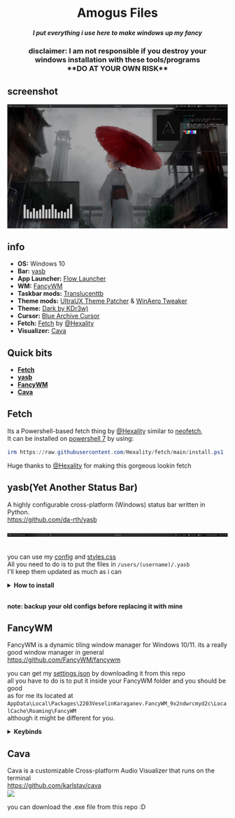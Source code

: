<h1 align="center">Amogus Files
<br><h5 align="center">I put everything i use here to make windows up my fancy<br>
 
<h3 align="center">disclaimer: I am not responsible if you destroy your<br> windows installation with these tools/programs<br> **DO AT YOUR OWN RISK**


## screenshot
<img src="https://github.com/Welpyes/Welpyes-Dotfiles/blob/main/images/2024-02-28%2003_16_19-Greenshot.png" width="800px" align="center">

## info
- **OS:** Windows 10
- **Bar:** [yasb](https://github.com/da-rth/yasb)
- **App Launcher:** [Flow Launcher](https://github.com/Flow-Launcher/Flow.Launcher)
- **WM:** [FancyWM](https://github.com/FancyWM/fancywm)
- **Taskbar mods:** [Translucenttb](https://github.com/TranslucentTB/TranslucentTB)
- **Theme mods:** [UltraUX Theme Patcher](https://mhoefs.eu/software_uxtheme.php?ref=syssel&lang=en) & [WinAero Tweaker](https://winaero.com/downloads/winaerotweaker.zip)
- **Theme:** [Dark by KDr3w)](https://www.deviantart.com/kdr3w/art/Dark-845402016)
- **Cursor:** [Blue Archive Cursor](https://github.com/makipom/BlueArchive-Cursors)
- **Fetch:** [Fetch](https://github.com/Hexality/fetch) by [@Hexality](https://github.com/Hexality)
- **Visualizer:** [Cava](https://github.com/karlstav/cava)
 

## Quick bits
- **[Fetch](https://github.com/Welpyes/Welpyes-Dotfiles#fetch)**
- **[yasb](https://github.com/Welpyes/Welpyes-Dotfiles#yasbyet-another-status-bar)**
- **[FancyWM](https://github.com/Welpyes/Welpyes-Dotfiles#fancywm)**
- **[Cava](https://github.com/Welpyes/Welpyes-Dotfiles#Cava)**

## Fetch
Its a Powershell-based fetch thing by [@Hexality](https://github.com/Hexality) similar to [neofetch](https://github.com/dylanaraps/neofetch),
<br> It can be installed on [powershell 7](https://github.com/PowerShell/PowerShell) by using:
```ps1
irm https://raw.githubusercontent.com/Hexality/fetch/main/install.ps1 | iex
```
Huge thanks to [@Hexality](https://github.com/Hexality) for making this gorgeous lookin fetch

## yasb(Yet Another Status Bar)
A highly configurable cross-platform (Windows) status bar written in Python.
<br> https://github.com/da-rth/yasb
<br>  
![image](https://github.com/Welpyes/Welpyes-Dotfiles/blob/main/images/bar.png)
<br>  
<br> you can use my [config](https://github.com/Welpyes/Welpyes-Dotfiles/blob/main/config.yaml) and [styles.css](https://github.com/Welpyes/Welpyes-Dotfiles/blob/main/styles.css)
<br> All you need to do is to put the files in `/users/(username)/.yasb`
<br> I'll keep them updated as much as i can
<details>
<summary><b>How to install</b></summary>
clone this repository: https://github.com/Welpyes/welpyes-yasb

- Install Python 3.10
- Install required Python Modules:
   `pip install -r requirements.txt`
- Create the directory `C:/Users/{username}/.yasb/` and copy styles.css and config.yaml into folder.
- Configure styles.css and config.yaml to your liking.
- Start the application:
- run `python src/main.py` in your terminal (or create a startup shortcut)

</details>

<br> **note: backup your old configs before replacing it with mine**

## FancyWM
FancyWM is a dynamic tiling window manager for Windows 10/11.
its a really good window manager in general
<br><https://github.com/FancyWM/fancywm>

you can get my [settings.json](https://github.com/Welpyes/Welpyes-Dotfiles/blob/main/fancywm%20setting/settings.json) by downloading it from this repo
<br>all you have to do is to put it inside your FancyWM folder and you should be good
<br>as for me its located at `AppData\Local\Packages\2203VeselinKaraganev.FancyWM_9x2ndwrcmyd2c\LocalCache\Roaming\FancyWM`
<br>although it might be different for you.

<details>
<summary><b>Keybinds</b></summary>

#### do note that i dont have an activation hotkey
- ToggleManager: LeftAlt + F11
- RefreshWorkspace: LeftAlt + R
- Cancel: LeftShift + LeftAlt + Oem3
- MoveFocusLeft: LeftAlt + Left
- MoveFocusUp: LeftAlt + Up
- MoveFocusRight: LeftAlt + Right
- MoveFocusDown: LeftAlt + Down
- ShowDesktop: LeftAlt + D
- CreateHorizontalPanel: LeftAlt + A
- CreateVerticalPanel: LeftAlt + W
- CreateStackPanel: LeftAlt + Q
- PullWindowUp: LeftAlt + L
- ToggleFloatingMode: LeftAlt + F
- SwapLeft: LeftShift + LeftAlt + Left
- SwapUp: LeftAlt + LeftShift + Up
- SwapRight: LeftShift + LeftAlt + Right
- SwapDown: LeftShift + LeftAlt + Down
- IncreaseWidth: LeftCtrl + LeftShift + Z
- IncreaseHeight: LeftCtrl + LeftShift + X
- SwitchToDesktop1: LeftAlt + D1
- SwitchToDesktop2: LeftAlt + D2
- SwitchToDesktop3: LeftAlt + D3
- SwitchToDesktop4: LeftAlt + D4
- SwitchToDesktop5: LeftAlt + D5
- MoveToDesktop1: LeftAlt + LeftShift + D1
- MoveToDesktop2: LeftShift + LeftAlt + D2
- MoveToDesktop3: LeftAlt + LeftShift + D3
- MoveToDesktop4: LeftAlt + LeftShift + D4
- MoveToDesktop5: LeftAlt + LeftShift + D5
</details>

## Cava
Cava is a customizable Cross-platform Audio Visualizer that runs on the terminal
<br><https://github.com/karlstav/cava>
<br><img src="https://github.com/karlstav/cava/blob/master/example_files/cava.gif?raw=true" align="center" width="400px">

you can download the .exe file from this repo :D
